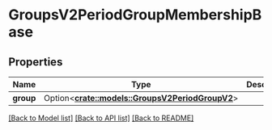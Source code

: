 # GroupsV2PeriodGroupMembershipBase

## Properties

Name | Type | Description | Notes
------------ | ------------- | ------------- | -------------
**group** | Option<[**crate::models::GroupsV2PeriodGroupV2**](GroupsV2.GroupV2.md)> |  | [optional]

[[Back to Model list]](../README.md#documentation-for-models) [[Back to API list]](../README.md#documentation-for-api-endpoints) [[Back to README]](../README.md)


